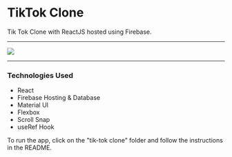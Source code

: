 # TikTok Clone

Tik Tok Clone with ReactJS hosted using Firebase. 

<hr>
<img src="images/tiktok-gif.gif"/>
<hr>

### Technologies Used

* React
* Firebase Hosting & Database
* Material UI
* Flexbox 
* Scroll Snap
* useRef Hook

To run the app, click on the "tik-tok clone" folder and follow the instructions in the README.
